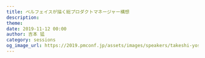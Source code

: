 ```yaml
---
title: ベルフェイスが描く総プロダクトマネージャー構想
description: 
theme: 
date: 2019-11-12 00:00
author: 吉本 猛
category: sessions
og_image_url: https://2019.pmconf.jp/assets/images/speakers/takeshi-yoshimoto.jpg
---
```


